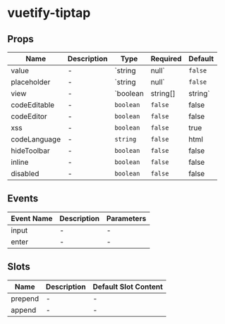 # vuetify-tiptap

## Props

|Name|Description|Type|Required|Default|
|---|---|---|---|---|
|value|-|`string | null`|`false`|-|
|placeholder|-|`string | null`|`false`|-|
|view|-|`boolean | string[] | string`|`false`|false|
|codeEditable|-|`boolean`|`false`|false|
|codeEditor|-|`boolean`|`false`|false|
|xss|-|`boolean`|`false`|true|
|codeLanguage|-|`string`|`false`|html|
|hideToolbar|-|`boolean`|`false`|false|
|inline|-|`boolean`|`false`|false|
|disabled|-|`boolean`|`false`|false|

## Events

|Event Name|Description|Parameters|
|---|---|---|
|input|-|-|
|enter|-|-|

## Slots

<!-- @vuese:[name]:slots:start -->
|Name|Description|Default Slot Content|
|---|---|---|
|prepend|-|-|
|append|-|-|

